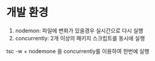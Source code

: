 # 개발 환경

1. nodemon: 파일에 변화가 있을경우 실시간으로 다시 실행
2. concurrently: 2개 이상의 패키지 스크립트를 동시에 실행

tsc -w + nodemone 을 concurrently를 이용하여 한번에 실행